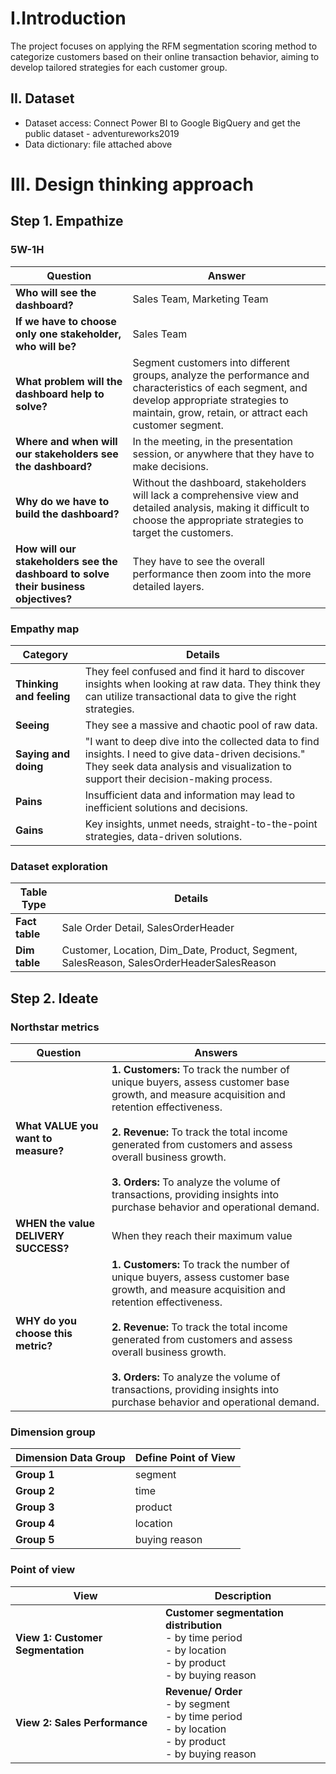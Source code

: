 # I.Introduction
The project focuses on applying the RFM segmentation scoring method to categorize customers based on their online transaction behavior, aiming to develop tailored strategies for each customer group.

## II. Dataset
- Dataset access: Connect Power BI to Google BigQuery and get the public dataset - adventureworks2019
- Data dictionary: file attached above

# III. Design thinking approach
## Step 1. Empathize 
### 5W-1H
| **Question**                                                      | **Answer**                                                                                                                    |
|--------------------------------------------------------------------|------------------------------------------------------------------------------------------------------------------------------|
| **Who will see the dashboard?**                                    | Sales Team, Marketing Team                                                                                                   |
| **If we have to choose only one stakeholder, who will be?**        | Sales Team                                                                                                                   |
| **What problem will the dashboard help to solve?**                 | Segment customers into different groups, analyze the performance and characteristics of each segment, and develop appropriate strategies to maintain, grow, retain, or attract each customer segment. |
| **Where and when will our stakeholders see the dashboard?**         | In the meeting, in the presentation session, or anywhere that they have to make decisions.                                   |
| **Why do we have to build the dashboard?**                         | Without the dashboard, stakeholders will lack a comprehensive view and detailed analysis, making it difficult to choose the appropriate strategies to target the customers. |
| **How will our stakeholders see the dashboard to solve their business objectives?** | They have to see the overall performance then zoom into the more detailed layers.                                           |

### Empathy map
| **Category**              | **Details**                                                                                                                                        |
|----------------------------|------------------------------------------------------------------------------------------------------------------------------------------------------|
| **Thinking and feeling**   | They feel confused and find it hard to discover insights when looking at raw data. They think they can utilize transactional data to give the right strategies. |
| **Seeing**                 | They see a massive and chaotic pool of raw data.                                                                                                   |
| **Saying and doing**       | "I want to deep dive into the collected data to find insights. I need to give data-driven decisions." <br> They seek data analysis and visualization to support their decision-making process. |
| **Pains**                  | Insufficient data and information may lead to inefficient solutions and decisions.                                                                 |
| **Gains**                  | Key insights, unmet needs, straight-to-the-point strategies, data-driven solutions.                                                                |

### Dataset exploration
| **Table Type** | **Details**                                                                                                   |
|----------------|---------------------------------------------------------------------------------------------------------------|
| **Fact table**  | Sale Order Detail, SalesOrderHeader                                                                           |
| **Dim table**   | Customer, Location, Dim_Date, Product, Segment, SalesReason, SalesOrderHeaderSalesReason              |

## Step 2. Ideate
### Northstar metrics
| **Question**                                   | **Answers**                                                                                                                                                                              |
|------------------------------------------------|------------------------------------------------------------------------------------------------------------------------------------------------------------------------------------------|
| **What VALUE you want to measure?**            | **1. Customers:** To track the number of unique buyers, assess customer base growth, and measure acquisition and retention effectiveness. <br><br> **2. Revenue:** To track the total income generated from customers and assess overall business growth. <br><br> **3. Orders:** To analyze the volume of transactions, providing insights into purchase behavior and operational demand. |
| **WHEN the value DELIVERY SUCCESS?**           | When they reach their maximum value                                                                                                                                                       |
| **WHY do you choose this metric?**             | **1. Customers:** To track the number of unique buyers, assess customer base growth, and measure acquisition and retention effectiveness. <br><br> **2. Revenue:** To track the total income generated from customers and assess overall business growth. <br><br> **3. Orders:** To analyze the volume of transactions, providing insights into purchase behavior and operational demand.|

### Dimension group
| **Dimension Data Group**    | **Define Point of View**               |
|-----------------------------|----------------------------------------|
| **Group 1**                 | segment                                |
| **Group 2**                 | time                               |
| **Group 3**                 | product                                |
| **Group 4**                 | location                          |
| **Group 5**                 | buying reason                                    |

### Point of view
| **View**                   | **Description**                                                                                           |
|----------------------------|-----------------------------------------------------------------------------------------------------------|
| **View 1: Customer Segmentation** |**Customer segmentation distribution** <br>  - by time period  <br>  - by location  <br>  - by product  <br>  - by buying reason |
| **View 2: Sales Performance**     |**Revenue/ Order**  <br>  - by segment <br> - by time period  <br>  - by location  <br>  - by product  <br>  - by buying reason |


